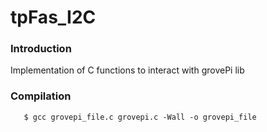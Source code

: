 # tpFas_I2C

### Introduction

Implementation of C functions to interact with grovePi lib 

### Compilation 

```shell
   $ gcc grovepi_file.c grovepi.c -Wall -o grovepi_file
```
